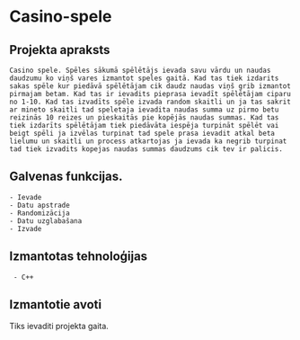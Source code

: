 # Casino-spele

## Projekta apraksts

    Casino spele. Spēles sākumā spēlētājs ievada savu vārdu un naudas daudzumu ko viņš vares izmantot speles gaitā. Kad tas tiek izdarits sakas spēle kur piedāvā spēlētājam cik daudz naudas viņš grib izmantot pirmajam betam. Kad tas ir ievadits pieprasa ievadīt spēlētājam ciparu no 1-10. Kad tas izvadīts spēle izvada random skaitli un ja tas sakrit ar mineto skaitli tad speletaja ievadita naudas summa uz pirmo betu reizinās 10 reizes un pieskaitās pie kopējās naudas summas. Kad tas tiek izdarīts spēlētājam tiek piedāvāta iespēja turpināt spēlēt vai beigt spēli ja izvēlas turpinat tad spele prasa ievadit atkal beta lielumu un skaitli un process atkartojas ja ievada ka negrib turpinat tad tiek izvadits kopejas naudas summas daudzums cik tev ir palicis.

##  Galvenas funkcijas.

    - Ievade
    - Datu apstrade
    - Randomizācija
    - Datu uzglabašana
    - Izvade

## Izmantotas tehnoloģijas
   
     - C++

## Izmantotie avoti

  Tiks ievaditi projekta gaita.
